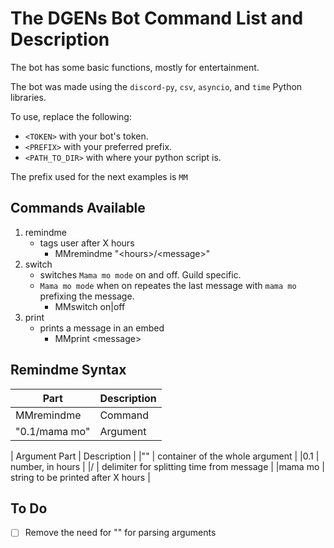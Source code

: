 # The DGENs Bot Command List and Description

The bot has some basic functions, mostly for entertainment.

The bot was made using the `discord-py`, `csv`, `asyncio`, and `time` Python libraries.

To use, replace the following:
- `<TOKEN>` with your bot's token.
- `<PREFIX>` with your preferred prefix.
- `<PATH_TO_DIR>` with where your python script is.

The prefix used for the next examples is `MM`

## Commands Available

1. remindme
   - tags user after X hours
     - MMremindme "\<hours>\/\<message>\"
2. switch        
   - switches `Mama mo mode` on and off. Guild specific.
   - `Mama mo mode` when on repeates the last message with `mama mo` prefixing the message.
     - MMswitch on|off 
3. print         
   - prints a message in an embed
     - MMprint \<message>


## Remindme Syntax
| Part | Description |
| --- | --- |
|MMremindme    | Command                                     |
|"0.1/mama mo" | Argument                                    |

| Argument Part | Description |
|""            | container of the whole argument             |
|0.1           | number, in hours                            |
|/             | delimiter for splitting time from message   |
|mama mo       | string to be printed after X hours          |


## To Do

- [ ] Remove the need for "" for parsing arguments
